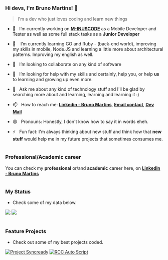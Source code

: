 ### Hi devs, I'm Bruno Martins! 👋
> I'm a dev who just loves coding and learn new things
>
- 🔭&nbsp;&nbsp; I’m currently working on [**M-INUSCODE**](https://minuscode.com) as a Mobile Developer and Tester as well as some full stack tasks as a **Junior Developer**
- 🌱 &nbsp;&nbsp; I’m currently learning GO and Ruby - (back-end world), improving my skills in mobile, Node.JS and learning a little more about architectural patterns. Improving my english as well.

- 👯&nbsp;&nbsp; I’m looking to collaborate on any kind of software
- 🤔&nbsp;&nbsp; I’m looking for help with my skills and certainly, help you, or help **us** to learning and growing up even more.
- 💬&nbsp;&nbsp; Ask me about any kind of technology stuff and I'll be glad by searching more about and learning, learning and learning it :)
- 📫&nbsp;&nbsp; How to reach me: [**Linkedin - Bruno Martins**](https://www.linkedin.com/in/bruno-martins-1289a8174/), [**Email contact**](mailto:b.gabriel.ma@gmail.com), [**Dev Mail**](mailto:b.gabriel.ma.dev@gmail.com)
 
- 😄&nbsp;&nbsp; Pronouns: Honestly, I don't know how to say it in words eheh.
- ⚡&nbsp;&nbsp; Fun fact: I'm always thinking about new stuff and think how that **new stuff** would help me in my future projects that sometimes consumes me.

#
### **Professional/Academic career**
You can check my **professional** or/and **academic** career here, on [**Linkedin - Bruno Martins**](https://www.linkedin.com/in/bruno-martins-1289a8174/)

#
### **My Status**
- Check some of my data below.
<p align="left">
  <img src="https://github-readme-stats.vercel.app/api?username=bgabrielma&&show_icons=true&title_color=ffffff&icon_color=ffffff&text_color=daf7dc&bg_color=GRAD,1E90FF,00BFFF">
  <img src="https://github-readme-stats.vercel.app/api/top-langs/?username=bgabrielma&layout=compact&bg_color=GRAD,1E90FF,00BFFF&text_color=daf7dc&icon_color=ffffff&title_color=ffffff&langs_count=20">
 </p>
 
 
# 
### Feature Projects
- Check out some of my best projects coded.
>
[![Project Syncready](https://github-readme-stats.vercel.app/api/pin/?username=bgabrielma&repo=project-syncready)](https://github.com/bgabrielma/project-syncready)
[![RCC Auto Script](https://github-readme-stats.vercel.app/api/pin/?username=bgabrielma&repo=source-rcc-auto-script)](https://github.com/bgabrielma/source-rcc-auto-script)

